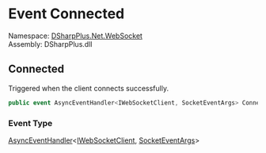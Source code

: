 # Event Connected

Namespace: [DSharpPlus.Net.WebSocket](DSharpPlus.Net.WebSocket.md)  
Assembly: DSharpPlus.dll

## <a id="DSharpPlus_Net_WebSocket_WebSocketClient_Connected"></a>Connected

Triggered when the client connects successfully.

```csharp
public event AsyncEventHandler<IWebSocketClient, SocketEventArgs> Connected
```

### Event Type

[AsyncEventHandler](DSharpPlus.AsyncEvents.AsyncEventHandler\-2.md)<[IWebSocketClient](DSharpPlus.Net.WebSocket.IWebSocketClient.md), [SocketEventArgs](DSharpPlus.EventArgs.SocketEventArgs.md)\>

